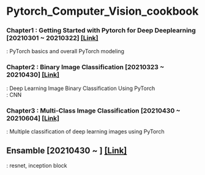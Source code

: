 # Pytorch_Computer_Vision_cookbook


### Chapter1 : Getting Started with Pytorch for Deep Deeplearning [20210301 ~ 20210322] [[Link]](https://github.com/jihyeheo/Pytorch_Computer_Vision_cookbook/tree/main/Chapter1)
: PyTorch basics and overall PyTorch modeling
  
### Chapter2 : Binary Image Classification [20210323 ~ 20210430] [[Link]](https://github.com/jihyeheo/Pytorch_Computer_Vision_cookbook/tree/main/Chapter2)
: Deep Learning Image Binary Classification Using PyTorch<br>
: CNN

### Chapter3 : Multi-Class Image Classification [20210430 ~ 20210604] [[Link]](https://github.com/jihyeheo/Pytorch_Computer_Vision_cookbook/tree/main/Chapter3)
: Multiple classification of deep learning images using PyTorch

## Ensamble [20210430 ~ ] [[Link]](https://github.com/jihyeheo/Pytorch_Computer_Vision_cookbook/tree/main/Ensemble)
: resnet, inception block
